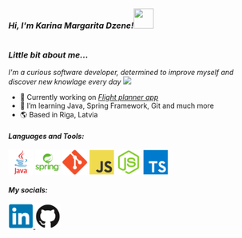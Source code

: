 ### *Hi, I'm Karina Margarita Dzene!*<img src="https://media0.giphy.com/media/kBZ212yGzFaxgkSIKW/giphy.gif?cid=ecf05e47wh9nw9r4wzpf3oz0nw8o2389ed0x6v6x2kfnriti&rid=giphy.gif&ct=s" width="40" height="40"/>
#
### *Little bit about me...*
*I'm a curious software developer, determined to improve myself and discover new knowlage every day* <img vertical-align="bottom"  src="https://media4.giphy.com/media/mF5eigrMBLWzN7PXpT/giphy.gif?cid=ecf05e471tyk94bx4vfis0h7abfh29rtit6y1rj3vwb01m8l&rid=giphy.gif&ct=s" height="25"/>

- 🔭 Currently working on *[Flight planner app](https://github.com/kariinmgdn/flight-planner)*
- 🌱 I’m learning Java, Spring Framework, Git and much more
- 🌎 Based in Riga, Latvia

#### *Languages and Tools:*

<img src="https://github.com/devicons/devicon/blob/master/icons/java/java-original-wordmark.svg" alt="Java Logo" width="50" height="50"/> <img src="https://github.com/devicons/devicon/blob/master/icons/spring/spring-original-wordmark.svg" alt="Spring Logo" width="50" height="50"/> <img src="https://raw.githubusercontent.com/devicons/devicon/1119b9f84c0290e0f0b38982099a2bd027a48bf1/icons/git/git-original.svg" alt="Git Logo" width="50" height="50"/> <img src="https://github.com/devicons/devicon/blob/master/icons/javascript/javascript-original.svg" alt="JavaScript Logo" width="50" height="50"/> <img src="https://raw.githubusercontent.com/devicons/devicon/1119b9f84c0290e0f0b38982099a2bd027a48bf1/icons/nodejs/nodejs-original.svg" alt="Nodejs Logo" width="50" height="50"/> <img src="https://github.com/devicons/devicon/blob/master/icons/typescript/typescript-original.svg" alt="TypeScript Logo" width="50" height="50"/>

#### *My socials:*

<a href="https://www.linkedin.com/in/karina-margarita-dzene/" rel="nofollow"> <img src="https://github.com/devicons/devicon/blob/master/icons/linkedin/linkedin-original.svg" width="50" height="50"> <a/> <a href="https://github.com/kariinmgdn" rel="nofollow"> <img src="https://github.com/devicons/devicon/blob/master/icons/github/github-original.svg" width="50" height="50"> <a/>
